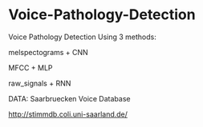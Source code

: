 # Voice-Pathology-Detection
Voice Pathology Detection Using 3 methods:

melspectograms + CNN

MFCC + MLP

raw_signals + RNN

DATA: Saarbruecken Voice Database

http://stimmdb.coli.uni-saarland.de/
